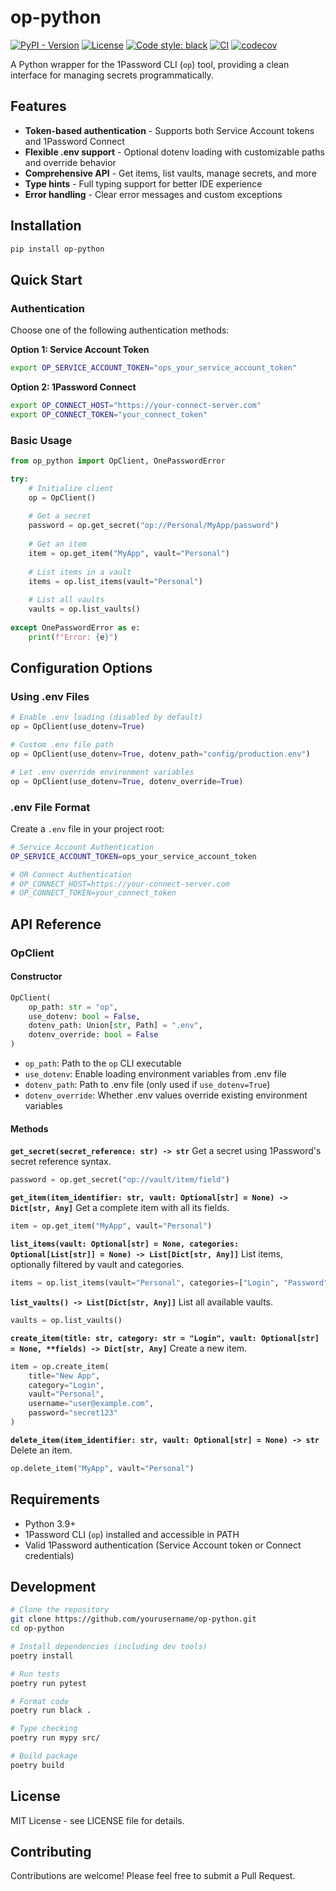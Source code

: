 # op-python

[![PyPI - Version](https://img.shields.io/pypi/v/:op-python)](https://pypi.org/project/op-python/)
[![License](https://img.shields.io/badge/license-MIT-green.svg)](LICENSE)
[![Code style: black](https://img.shields.io/badge/code%20style-black-000000.svg)](https://github.com/psf/black)
[![CI](https://github.com/IvoryNomad/op-python/workflows/CI/badge.svg)](https://github.com/IvoryNomad/op-python/actions)
[![codecov](https://codecov.io/gh/IvoryNomad/op-python/branch/master/graph/badge.svg)](https://codecov.io/gh/IvoryNomad/op-python)

A Python wrapper for the 1Password CLI (`op`) tool, providing a clean interface for managing secrets programmatically.

## Features

- **Token-based authentication** - Supports both Service Account tokens and 1Password Connect
- **Flexible .env support** - Optional dotenv loading with customizable paths and override behavior
- **Comprehensive API** - Get items, list vaults, manage secrets, and more
- **Type hints** - Full typing support for better IDE experience
- **Error handling** - Clear error messages and custom exceptions

## Installation

```bash
pip install op-python
```

## Quick Start

### Authentication

Choose one of the following authentication methods:

**Option 1: Service Account Token**
```bash
export OP_SERVICE_ACCOUNT_TOKEN="ops_your_service_account_token"
```

**Option 2: 1Password Connect**
```bash
export OP_CONNECT_HOST="https://your-connect-server.com"
export OP_CONNECT_TOKEN="your_connect_token"
```

### Basic Usage

```python
from op_python import OpClient, OnePasswordError

try:
    # Initialize client
    op = OpClient()
    
    # Get a secret
    password = op.get_secret("op://Personal/MyApp/password")
    
    # Get an item
    item = op.get_item("MyApp", vault="Personal")
    
    # List items in a vault
    items = op.list_items(vault="Personal")
    
    # List all vaults
    vaults = op.list_vaults()
    
except OnePasswordError as e:
    print(f"Error: {e}")
```

## Configuration Options

### Using .env Files

```python
# Enable .env loading (disabled by default)
op = OpClient(use_dotenv=True)

# Custom .env file path
op = OpClient(use_dotenv=True, dotenv_path="config/production.env")

# Let .env override environment variables
op = OpClient(use_dotenv=True, dotenv_override=True)
```

### .env File Format

Create a `.env` file in your project root:

```bash
# Service Account Authentication
OP_SERVICE_ACCOUNT_TOKEN=ops_your_service_account_token

# OR Connect Authentication
# OP_CONNECT_HOST=https://your-connect-server.com
# OP_CONNECT_TOKEN=your_connect_token
```

## API Reference

### OpClient

#### Constructor

```python
OpClient(
    op_path: str = "op",
    use_dotenv: bool = False,
    dotenv_path: Union[str, Path] = ".env",
    dotenv_override: bool = False
)
```

- `op_path`: Path to the `op` CLI executable
- `use_dotenv`: Enable loading environment variables from .env file
- `dotenv_path`: Path to .env file (only used if `use_dotenv=True`)
- `dotenv_override`: Whether .env values override existing environment variables

#### Methods

**`get_secret(secret_reference: str) -> str`**
Get a secret using 1Password's secret reference syntax.

```python
password = op.get_secret("op://vault/item/field")
```

**`get_item(item_identifier: str, vault: Optional[str] = None) -> Dict[str, Any]`**
Get a complete item with all its fields.

```python
item = op.get_item("MyApp", vault="Personal")
```

**`list_items(vault: Optional[str] = None, categories: Optional[List[str]] = None) -> List[Dict[str, Any]]`**
List items, optionally filtered by vault and categories.

```python
items = op.list_items(vault="Personal", categories=["Login", "Password"])
```

**`list_vaults() -> List[Dict[str, Any]]`**
List all available vaults.

```python
vaults = op.list_vaults()
```

**`create_item(title: str, category: str = "Login", vault: Optional[str] = None, **fields) -> Dict[str, Any]`**
Create a new item.

```python
item = op.create_item(
    title="New App",
    category="Login",
    vault="Personal",
    username="user@example.com",
    password="secret123"
)
```

**`delete_item(item_identifier: str, vault: Optional[str] = None) -> str`**
Delete an item.

```python
op.delete_item("MyApp", vault="Personal")
```

## Requirements

- Python 3.9+
- 1Password CLI (`op`) installed and accessible in PATH
- Valid 1Password authentication (Service Account token or Connect credentials)

## Development

```bash
# Clone the repository
git clone https://github.com/yourusername/op-python.git
cd op-python

# Install dependencies (including dev tools)
poetry install

# Run tests
poetry run pytest

# Format code
poetry run black .

# Type checking
poetry run mypy src/

# Build package
poetry build
```

## License

MIT License - see LICENSE file for details.

## Contributing

Contributions are welcome! Please feel free to submit a Pull Request.

